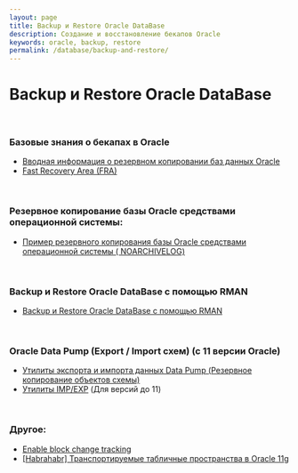 ```yaml
---
layout: page
title: Backup и Restore Oracle DataBase
description: Создание и восстановление бекапов Oracle
keywords: oracle, backup, restore
permalink: /database/backup-and-restore/
---
```


# Backup и Restore Oracle DataBase

<br/>

### Базовые знания о бекапах в Oracle

<ul>
    <li>
        <a href="/database/backup-and-restore/oracle-database-backup/">Вводная информация о резервном копировании баз данных Oracle</a>
    </li>
    <li>
        <a href="/database/backup-and-restore/fra/">Fast Recovery Area (FRA)</a>
    </li>
</ul>

<br/>

### Резервное копирование базы Oracle средствами операционной системы:

<ul>
    <li>
        <a href="/database/backup-and-restore/copy/">Пример резервного копирования базы Oracle средствами операционной системы ( NOARCHIVELOG)</a>
    </li>
</ul>

<br/>

### Backup и Restore Oracle DataBase с помощью RMAN

<ul>
    <li>
        <a href="/database/backup-and-restore/rman/">Backup и Restore Oracle DataBase с помощью RMAN</a>
    </li>
</ul>

<br/>

### Oracle Data Pump (Export / Import схем) (с 11 версии Oracle)

<ul>
    <li>
        <a href="/database/backup-and-restore/oracle-data-pump/">Утилиты экспорта и импорта данных Data Pump (Резервное копирование объектов схемы)</a>
    </li>
    <li>
        <a href="http://odba.ru/showthread.php?t=28">Утилиты IMP/EXP</a> (Для версий до 11)
    </li>
</ul>

<br/>

### Другое:

<ul>
    <li>
        <a href="/database/backup-and-restore/block-change-tracking/">Enable block change tracking</a>
    </li>
    <li>
        <a href="/database/backup-and-restore/oracle-11-transportable-tablespaces/">[Habrahabr] Транспортируемые табличные пространства в Oracle 11g</a>
    </li>
</ul>
